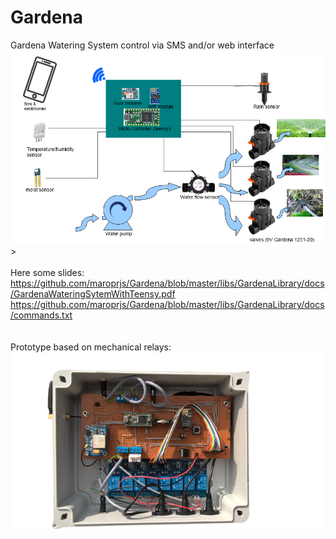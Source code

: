 # Gardena
Gardena Watering System control via SMS and/or web interface
<img src="libs/GardenaLibrary/docs/overview1.png" alt="scope" usemap="#scopemap">><br>
<br>Here some slides:<br>
<a href="https://github.com/maroprjs/Gardena/blob/master/libs/GardenaLibrary/docs/GardenaWateringSytemWithTeensy.pdf">https://github.com/maroprjs/Gardena/blob/master/libs/GardenaLibrary/docs/GardenaWateringSytemWithTeensy.pdf</a><br>
<a href="https://github.com/maroprjs/Gardena/blob/master/libs/GardenaLibrary/docs/commands.txt">https://github.com/maroprjs/Gardena/blob/master/libs/GardenaLibrary/docs/commands.txt</a><br>
<br>
<br>Prototype based on mechanical relays:<br>
<img src="libs/GardenaLibrary/docs/chassis1_20.png" alt="proto pic" ><br>
<map name="scopemap">
  <area shape="rect" coords="0,0,180,180" href="https://github.com/maroprjs/Gardena/blob/master/libs/GardenaLibrary/docs/esp01.pdf" alt="wifi link">
</map> 
